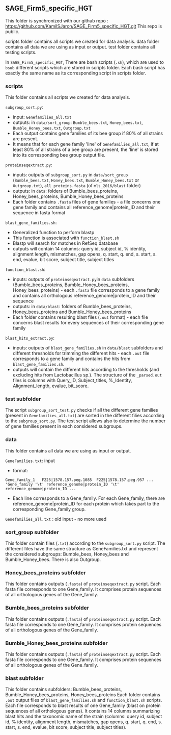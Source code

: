 ## SAGE_Firm5_specific_HGT

This folder is synchronized with our github repo : https://github.com/KamilSJaron/SAGE_Firm5_specific_HGT.git
This repo is public.

scripts folder contains all scripts we created for data analysis.
data folder contains all data we are using as input or output.
test folder contains all testing scripts.


In `SAGE_Firm5_specific_HGT`, There are bash scripts (`.sh`), which are used to `bsub` different scripts which are stored in scripts folder.
Each bash script has exactly the same name as its corresponding script in scripts folder.


### scripts

This folder contains all scripts we created for data analysis.

`subgroup_sort.py`:
- input: `Genefamilies_all.txt`
- outputs: in `data/sort_group`:  `Bumble_bees.txt`, `Honey_bees.txt`, `Bumble_Honey_bees.txt`, `Outgroup.txt`
- Each output contains gene families of its bee group if 80% of all strains are present.
- It means that for each gene family 'line' of `Genefamilies_all.txt`, if at least 80% of all strains of a bee group are present, the 'line' is stored into its corresponding bee group output file.

`proteinseqextract.py`:
- inputs: outputs of `subgroup_sort.py` in `data/sort_group` (`Bumble_bees.txt`, `Honey_bees.txt`, `Bumble_Honey_bees.txt` or `Outgroup.txt`), `all_proteins.fasta` (of `mls_2016/blast` folder)
- outputs: in `data`: folders of Bumble_bees_proteins, Honey_bees_proteins, Bumble_Honey_bees_proteins
- Each folder contains `.fasta` files of gene families - a file concerns one gene family and contains all reference_genome|protein_ID and their sequence in fasta format

`blast_gene_families.sh`:
- Generalized function to perform blastp
- This function is associated with `function_blast.sh`
- Blastp will search for matches in RefSeq database
- outputs will contain 14 columns: query id, subject id, % identity, alignment length, mismatches, gap opens, q. start, q. end, s. start, s. end, evalue, bit score, subject title, subject titles

`function_blast.sh`:
- inputs: outputs of `proteinseqextract.py`in `data` subfolders (Bumble_bees_proteins, Bumble_Honey_bees_proteins, Honey_bees_proteins) - each `.fasta` file corresponds to a gene family and contains all orthologous reference_genome|protein_ID and their sequence
- outputs: in  `data/blast`: folders of Bumble_bees_proteins, Honey_bees_proteins and Bumble_Honey_bees_proteins
- Each folder contains resulting blast files (`.out` format) - each file concerns blast results for every sequences of their corresponding gene family

`blast_hits_extract.py`:
- inputs: outputs of `blast_gene_families.sh` in `data/blast` subfolders and different thresholds for trimming the different hits - each `.out` file corresponds to a gene family and contains the hits from `blast_gene_families.sh`.
- outputs will contain the different hits according to the thresholds (and excluding hits from Lactobacillus sp.). The structure of the `_parsed.out` files is columns with Query_ID, Subject_titles, %_Identity, Alignment_length, evalue, bit_score. 

### test subfolder

The script `subgroup_sort_test.py` checks if all the different gene families (present in `Genefamilies_all.txt`) are sorted in the different filies according to the `subgroup_sort.py`. The test script allows also to determine the number of gene families present in each considered subgroups.


### data

This folder contains all data we are using as input or output.

`GeneFamilies.txt`: input
- format:

```
Gene_family_1	F225|1578.157.peg.1085	F225|1578.157.peg.957 ...
'Gene_family '\t' reference_genome|protein_ID '\t' reference_genome|protein_ID ...
```

- Each line corresponds to a Gene_family. For each Gene_family, there are reference_genome|protein_ID for each protein which takes part to the corresponding Gene_family group.

`Genefamilies_all.txt` : old input - no more used


### sort_group subfolder

This folder contain files (`.txt`) according to the `subgroup_sort.py` script.
The different files have the same structure as GeneFamilies.txt and represent the considered subgroups: Bumble_bees, Honey_bees and Bumble_Honey_bees. There is also Outgroup.


### Honey_bees_proteins subfolder

This folder contains outputs (`.fasta`) of `proteinseqextract.py` script.
Each fasta file corresponds to one Gene_family. It comprises protein sequences of all orthologous genes of the Gene_family.


### Bumble_bees_proteins subfolder

This folder contains outputs (`.fasta`) of `proteinseqextract.py` script.
Each fasta file corresponds to one Gene_family. It comprises protein sequences of all orthologous genes of the Gene_family.


### Bumble_Honey_bees_proteins subfolder

This folder contains outputs (`.fasta`) of `proteinseqextract.py` script.
Each fasta file corresponds to one Gene_family. It comprises protein sequences of all orthologous genes of the Gene_family.


### blast subfolder

This folder contains subfolders: Bumble_bees_proteins, Bumble_Honey_bees_proteins, Honey_bees_proteins
Each folder contains `.out` output files of `blast_gene_families.sh` and `function_blast.sh` scripts.
Each file corresponds to blast results of one Gene_family (blast on protein sequences of all orthologous genes). It contains 14 columns summarizing blast hits and the taxonomic name of the strain (columns: query id, subject id, % identity, alignment length, mismatches, gap opens, q. start, q. end, s. start, s. end, evalue, bit score, subject title, subject titles).
